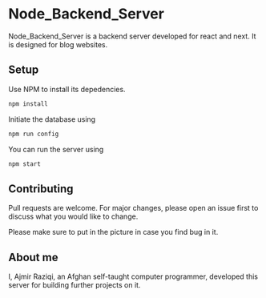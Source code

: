 # Node_Backend_Server

Node_Backend_Server is a backend server developed for react and next. It is designed for blog websites.


## Setup

Use NPM to install its depedencies.

```bash
npm install
```

Initiate the database using

```bash
npm run config
```

You can run the server using

```bash
npm start
```


## Contributing
Pull requests are welcome. For major changes, please open an issue first to discuss what you would like to change.

Please make sure to put in the picture in case you find bug in it.

## About me
I, Ajmir Raziqi, an Afghan self-taught computer programmer, developed this server for building further projects on it.
